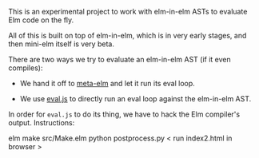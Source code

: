 This is an experimental project to work with elm-in-elm ASTs
to evaluate Elm code on the fly.

All of this is built on top of elm-in-elm, which is in very
early stages, and then mini-elm itself is very beta.

There are two ways we try to evaluate an elm-in-elm AST (if
it even compiles):

- We hand it off to [meta-elm](https://github.com/showell/meta-elm)
  and let it run its eval loop.

- We use [eval.js](https://github.com/showell/mini-elm/blob/master/src/eval.js)
  to directly run an eval loop against the elm-in-elm AST.

In order for `eval.js` to do its thing, we have to hack the
Elm compiler's output.  Instructions:

   elm make src/Make.elm
   python postprocess.py
   < run index2.html in browser >
